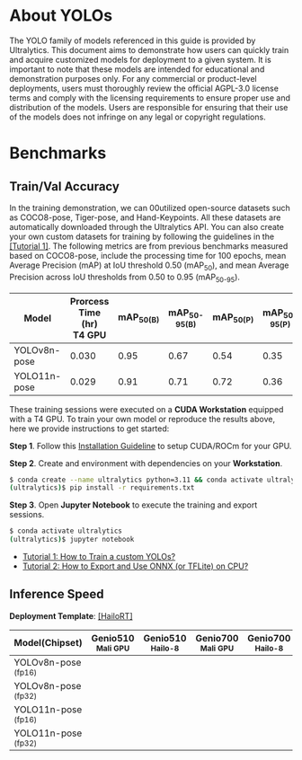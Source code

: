# About YOLOs

The YOLO family of models referenced in this guide is provided by Ultralytics. This document aims to demonstrate how users can quickly train and acquire customized models for deployment to a given system. It is important to note that these models are intended for educational and demonstration purposes only. For any commercial or product-level deployments, users must thoroughly review the official AGPL-3.0 license terms and comply with the licensing requirements to ensure proper use and distribution of the models. Users are responsible for ensuring that their use of the models does not infringe on any legal or copyright regulations.

# Benchmarks
## Train/Val Accuracy

In the training demonstration, we can 00utilized open-source datasets such as COCO8-pose, Tiger-pose, and Hand-Keypoints. All these datasets are automatically downloaded through the Ultralytics API. You can also create your own custom datasets for training by following the guidelines in the [[Tutorial 1]](https://github.com/R300-AI/ITRI-AI-Hub/blob/main/Model-Zoo/Keypoint-Detection/YOLOs/Train_YOLOs_on_Workstation.ipynb). The following metrics are from previous benchmarks measured based on COCO8-pose, include the processing time for 100 epochs, mean Average Precision (mAP) at IoU threshold 0.50 (mAP<sub>50</sub>), and mean Average Precision across IoU thresholds from 0.50 to 0.95 (mAP<sub>50-95</sub>).

|  Model     | Prorcess Time (hr)<br>T4 GPU   |  mAP<sub>50(B)     |  mAP<sub>50-95(B)     |  mAP<sub>50(P)     |  mAP<sub>50-95(P)     |
|------------|--------------------------------|--------------------------|-----------------------------|--------------------------|-----------------------------|
| YOLOv8n-pose    | 0.030                           | 0.95          | 0.67             | 0.54          | 0.35              |
| YOLO11n-pose    | 0.029                           | 0.91          | 0.71             | 0.72          | 0.36              |

These training sessions were executed on a **CUDA Workstation** equipped with a T4 GPU. To train your own model or reproduce the results above, here we provide instructions to get started:

**Step 1**. Follow this [Installation Guideline](https://r300-ai.github.io/ITRI-AI-Hub/docs/pages/workstation.html) to setup CUDA/ROCm for your GPU.

**Step 2**. Create and environment with dependencies on your **Workstation**.

```bash
$ conda create --name ultralytics python=3.11 && conda activate ultralytics
(ultralytics)$ pip install -r requirements.txt
```

**Step 3**. Open **Jupyter Notebook** to execute the training and export sessions.

```bash
$ conda activate ultralytics
(ultralytics)$ jupyter notebook
```

* [Tutorial 1: How to Train a custom YOLOs?](https://github.com/R300-AI/ITRI-AI-Hub/blob/main/Model-Zoo/Keypoint-Detection/YOLOs/Train_YOLOs_on_Workstation.ipynb)
* [Tutorial 2: How to Export and Use ONNX (or TFLite) on CPU?](https://github.com/R300-AI/ITRI-AI-Hub/blob/main/Model-Zoo/Keypoint-Detection/YOLOs/Delegate_Models_to_ONNX_and_TFLite.ipynb)

## Inference Speed 

**Deployment Template**: [[HailoRT]](https://github.com/R300-AI/ITRI-AI-Hub/tree/main/Model-Zoo/Keypoint-Detection/YOLOs/HailoRT)

| Model(Chipset)               | Genio510<br><sub>Mali GPU | Genio510<br><sub>Hailo-8 | Genio700<br><sub>Mali GPU | Genio700<br><sub>Hailo-8 | Genio1200<br><sub>Mali GPU | Genio1200<br><sub>Hailo-8 |
|---------------------|-----------------------|-----------------------|-----------------------|-----------------------|------------------------|------------------------|
| YOLOv8n-pose<sub> (fp16) |                       |                       |                       |                       |                        |                     |
| YOLOv8n-pose<sub> (fp32) |                       |                       |                       |                       |                        |                     |
| YOLO11n-pose<sub> (fp16) |                       |                       |                       |                       |                        |                     |
| YOLO11n-pose<sub> (fp32) |                       |                       |                       |                       |                        |                     |
